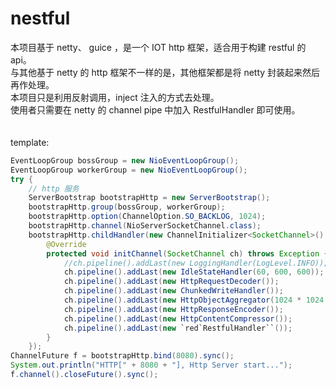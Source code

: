 # nestful
本项目基于 netty、 guice ，是一个 IOT http 框架，适合用于构建 restful 的 api。\
与其他基于 netty 的 http 框架不一样的是，其他框架都是将 netty 封装起来然后再作处理。\
本项目只是利用反射调用，inject 注入的方式去处理。\
使用者只需要在 netty 的 channel pipe 中加入 RestfulHandler 即可使用。\
\
\
template: 
```java
EventLoopGroup bossGroup = new NioEventLoopGroup();
EventLoopGroup workerGroup = new NioEventLoopGroup();
try {
    // http 服务
    ServerBootstrap bootstrapHttp = new ServerBootstrap();
    bootstrapHttp.group(bossGroup, workerGroup);
    bootstrapHttp.option(ChannelOption.SO_BACKLOG, 1024);
    bootstrapHttp.channel(NioServerSocketChannel.class);
    bootstrapHttp.childHandler(new ChannelInitializer<SocketChannel>() {
        @Override
        protected void initChannel(SocketChannel ch) throws Exception {
            //ch.pipeline().addLast(new LoggingHandler(LogLevel.INFO));
            ch.pipeline().addLast(new IdleStateHandler(60, 600, 600));
            ch.pipeline().addLast(new HttpRequestDecoder());
            ch.pipeline().addLast(new ChunkedWriteHandler());
            ch.pipeline().addLast(new HttpObjectAggregator(1024 * 1024 * 8));//8k
            ch.pipeline().addLast(new HttpResponseEncoder());
            ch.pipeline().addLast(new HttpContentCompressor());
            ch.pipeline().addLast(new `red`RestfulHandler``());
        }
    });
ChannelFuture f = bootstrapHttp.bind(8080).sync();
System.out.println("HTTP[" + 8080 + "], Http Server start...");
f.channel().closeFuture().sync();
```
